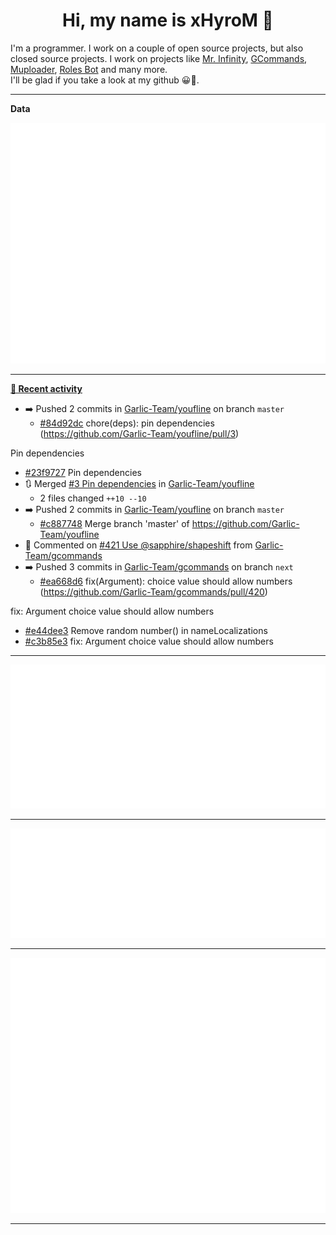 <p align="center">
    <!-- <img src="https://avatars.githubusercontent.com/u/56601352" width="192" alt="hyro's pfp" /> -->
    <h1 align="center">Hi, my name is xHyroM 👋</h1>
</p>

I'm a programmer. I work on a couple of open source projects, but also closed source projects. I work on projects like [Mr. Infinity](https://discord.com/oauth2/authorize?client_id=720321585625694239&scope=bot%20applications.commands&permissions=8&redirect_uri=https://blobs.gq/imanager&prompt=consent&response_type=code), [GCommands](https://github.com/Garlic-Team/GCommands), [Muploader](https://github.com/xHyroM/Muploder), [Roles Bot](https://github.com/xHyroM/roles-bot) and many more.  
I'll be glad if you take a look at my github 😀👀.

___
**Data**

<img src="https://github.com/xHyroM/xHyroM/blob/master/.cache/base.svg">

___

**[📰 Recent activity](https://github.com/xHyroM)**
* ➡️ Pushed 2 commits in [Garlic-Team/youfline](https://github.com/Garlic-Team/youfline) on branch `master`
  * [#84d92dc](https://github.com/Garlic-Team/youfline/commit/84d92dc) chore(deps): pin dependencies (https://github.com/Garlic-Team/youfline/pull/3)

Pin dependencies
  * [#23f9727](https://github.com/Garlic-Team/youfline/commit/23f9727) Pin dependencies
* 🔃 Merged [#3 Pin dependencies](https://github.com/Garlic-Team/youfline/pull/3) in [Garlic-Team/youfline](https://github.com/Garlic-Team/youfline)
  * 2 files changed `++10 --10`
* ➡️ Pushed 2 commits in [Garlic-Team/youfline](https://github.com/Garlic-Team/youfline) on branch `master`
  * [#c887748](https://github.com/Garlic-Team/youfline/commit/c887748) Merge branch &#39;master&#39; of https://github.com/Garlic-Team/youfline
* 💬 Commented on [#421 Use @sapphire/shapeshift](https://github.com/Garlic-Team/gcommands/issues/421) from [Garlic-Team/gcommands](https://github.com/Garlic-Team/gcommands)
* ➡️ Pushed 3 commits in [Garlic-Team/gcommands](https://github.com/Garlic-Team/gcommands) on branch `next`
  * [#ea668d6](https://github.com/Garlic-Team/gcommands/commit/ea668d6) fix(Argument): choice value should allow numbers (https://github.com/Garlic-Team/gcommands/pull/420)

fix: Argument choice value should allow numbers
  * [#e44dee3](https://github.com/Garlic-Team/gcommands/commit/e44dee3) Remove random number() in nameLocalizations
  * [#c3b85e3](https://github.com/Garlic-Team/gcommands/commit/c3b85e3) fix: Argument choice value should allow numbers


___

<img src="https://github.com/xHyroM/xHyroM/blob/master/.cache/isocalendar.svg">

___

<img src="https://github.com/xHyroM/xHyroM/blob/master/.cache/languages.svg">

___

<img src="https://github.com/xHyroM/xHyroM/blob/master/.cache/achievements.svg">

___
